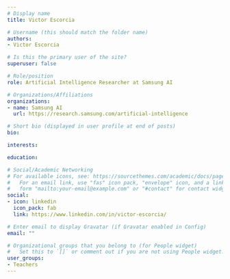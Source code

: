 ```yaml
---
# Display name
title: Victor Escorcia

# Username (this should match the folder name)
authors:
- Victor Escorcia

# Is this the primary user of the site?
superuser: false

# Role/position
role: Artificial Intelligence Researcher at Samsung AI

# Organizations/Affiliations
organizations:
- name: Samsung AI
  url: https://research.samsung.com/artificial-intelligence

# Short bio (displayed in user profile at end of posts)
bio: 

interests:

education:

# Social/Academic Networking
# For available icons, see: https://sourcethemes.com/academic/docs/page-builder/#icons
#   For an email link, use "fas" icon pack, "envelope" icon, and a link in the
#   form "mailto:your-email@example.com" or "#contact" for contact widget.
social:
- icon: linkedin
  icon_pack: fab
  link: https://www.linkedin.com/in/victor-escorcia/

# Enter email to display Gravatar (if Gravatar enabled in Config)
email: ""

# Organizational groups that you belong to (for People widget)
#   Set this to `[]` or comment out if you are not using People widget.
user_groups:
- Teachers
---
```


